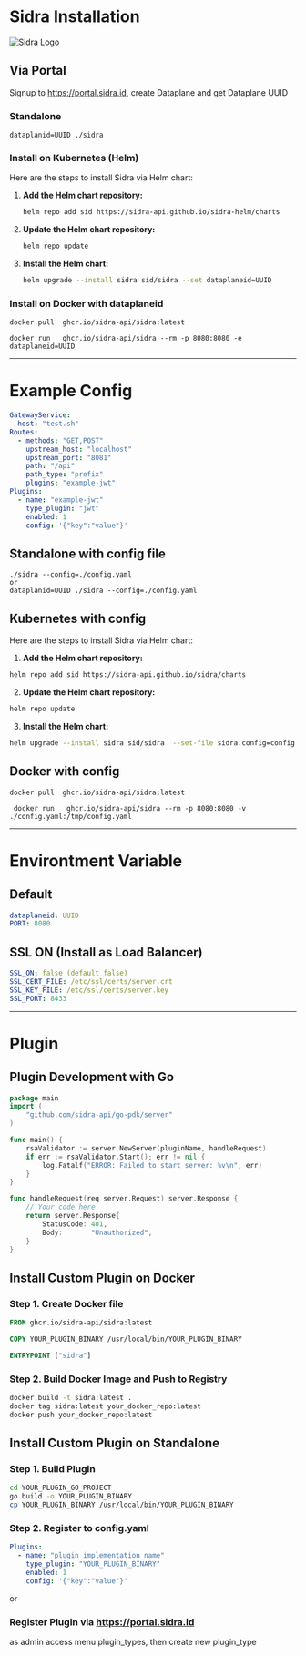 # Sidra Installation

![Sidra Logo](https://avatars.githubusercontent.com/u/186585788?s=400&u=dc182693ac04a3d4061cefc1525dd0a25aa7e70a&v=4)

## Via Portal
Signup to https://portal.sidra.id, create Dataplane and get Dataplane UUID

### Standalone 

` dataplanid=UUID ./sidra `

### Install on Kubernetes (Helm)

Here are the steps to install Sidra via Helm chart:

1. **Add the Helm chart repository:**

    ```bash
    helm repo add sid https://sidra-api.github.io/sidra-helm/charts
    ```

2. **Update the Helm chart repository:**

    ```bash
    helm repo update
    ```

3. **Install the Helm chart:**

    ```bash
    helm upgrade --install sidra sid/sidra --set dataplaneid=UUID
    ```

### Install on Docker with dataplaneid

``` docker pull  ghcr.io/sidra-api/sidra:latest ```

``` docker run   ghcr.io/sidra-api/sidra --rm -p 8080:8080 -e dataplaneid=UUID ```

---

# Example Config

```yaml
GatewayService:
  host: "test.sh"
Routes:
  - methods: "GET,POST"
    upstream_host: "localhost"
    upstream_port: "8081"
    path: "/api"
    path_type: "prefix"
    plugins: "example-jwt"
Plugins:
  - name: "example-jwt"
    type_plugin: "jwt"
    enabled: 1
    config: '{"key":"value"}'
```
## Standalone with config file
```
./sidra --config=./config.yaml
or
dataplanid=UUID ./sidra --config=./config.yaml
```

## Kubernetes with config

Here are the steps to install Sidra via Helm chart:

   1. **Add the Helm chart repository:**

   ```bash
   helm repo add sid https://sidra-api.github.io/sidra/charts
   ```

   2. **Update the Helm chart repository:**

   ```bash
   helm repo update
   ```

   3. **Install the Helm chart:**

   ```bash
   helm upgrade --install sidra sid/sidra  --set-file sidra.config=config.yaml
   ```

## Docker with config

   ``` docker pull  ghcr.io/sidra-api/sidra:latest ```

   ``` docker run   ghcr.io/sidra-api/sidra --rm -p 8080:8080 -v ./config.yaml:/tmp/config.yaml```

---

# Environtment Variable

## Default
```yaml
dataplaneid: UUID
PORT: 8080
```

## SSL ON (Install as Load Balancer)
```yaml
SSL_ON: false (default false)
SSL_CERT_FILE: /etc/ssl/certs/server.crt
SSL_KEY_FILE: /etc/ssl/certs/server.key
SSL_PORT: 8433
```
---

# Plugin

## Plugin Development with Go

```go
package main
import (
	"github.com/sidra-api/go-pdk/server"
)

func main() {
	rsaValidator := server.NewServer(pluginName, handleRequest)
	if err := rsaValidator.Start(); err != nil {
		log.Fatalf("ERROR: Failed to start server: %v\n", err)
	}
}

func handleRequest(req server.Request) server.Response {
    // Your code here
    return server.Response{
        StatusCode: 401,
        Body:       "Unauthorized",
    }
}

```

## Install Custom Plugin on Docker

### Step 1. Create Docker file
```Dockerfile
FROM ghcr.io/sidra-api/sidra:latest

COPY YOUR_PLUGIN_BINARY /usr/local/bin/YOUR_PLUGIN_BINARY

ENTRYPOINT ["sidra"]
```

### Step 2. Build Docker Image and Push to Registry
```bash
docker build -t sidra:latest .
docker tag sidra:latest your_docker_repo:latest
docker push your_docker_repo:latest

```

## Install Custom Plugin on Standalone

### Step 1. Build Plugin
```bash
cd YOUR_PLUGIN_GO_PROJECT
go build -o YOUR_PLUGIN_BINARY .
cp YOUR_PLUGIN_BINARY /usr/local/bin/YOUR_PLUGIN_BINARY
```

### Step 2. Register to config.yaml
```yaml
Plugins:
  - name: "plugin_implementation_name"
    type_plugin: "YOUR_PLUGIN_BINARY"
    enabled: 1
    config: '{"key":"value"}'
```

or 

### Register Plugin via https://portal.sidra.id 

as admin access menu plugin_types, then create new plugin_type